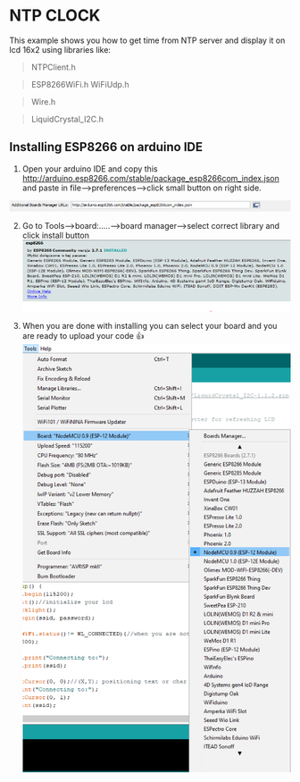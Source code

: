 # NTP CLOCK
This example shows you how to get time from NTP server and display it on lcd 16x2 using libraries like: 
> NTPClient.h

> ESP8266WiFi.h
> WiFiUdp.h

> Wire.h

> LiquidCrystal_I2C.h
## Installing ESP8266 on arduino IDE
1. Open your arduino IDE and copy this http://arduino.esp8266.com/stable/package_esp8266com_index.json and paste in file-->preferences-->click small button on right side.

![alt text](https://github.com/maciokeks/ESP8266-NTP-on-lcd-16x2/blob/master/additional%20photos/button.PNG)

2. Go to Tools-->board:.....-->board manager-->select correct library and click install button
![alt text](https://github.com/maciokeks/ESP8266-NTP-on-lcd-16x2/blob/master/additional%20photos/ESP8266%20library.PNG)

3. When you are done with installing you can select your board and you are ready to upload your code 👍
![alt text](https://github.com/maciokeks/ESP8266-NTP-on-lcd-16x2/blob/master/additional%20photos/board%20manager.png)
